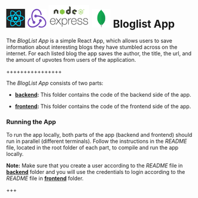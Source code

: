 <h1>
<img src="https://raw.githubusercontent.com/katerina-tziala/fullstackopen2019/master/documentation_images/react_logo.png" alt="react logo" width="50" height="50">
<img src="https://raw.githubusercontent.com/katerina-tziala/fullstackopen2019/master/documentation_images/redux_logo.png" alt="redux logo" width="50" height="50">
<img src="https://raw.githubusercontent.com/katerina-tziala/fullstackopen2019/master/documentation_images/node_express.png" alt="node express logo" width="auto" height="60">
<img src="https://raw.githubusercontent.com/katerina-tziala/fullstackopen2019/master/documentation_images/mongoDB_logo.png" alt="mongoDB logo" width="50" height="50">
Bloglist App<br/>
</h1>

The *BlogList App* is a simple React App, which allows users to save information about interesting blogs they have stumbled across on the internet. For each listed blog the app saves the author, the title, the url, and the amount of upvotes from users of the application.

++++++++++++++++

The *BlogList App* consists of two parts:

* [**backend**](https://github.com/katerina-tziala/fullstackopen2019/tree/master/part7/bloglist/backend)**:** This folder contains the code of the backend side of the app. 

* [**frontend**](https://github.com/katerina-tziala/fullstackopen2019/tree/master/part7/bloglist/frontend)**:** This folder contains the code of the frontend side of the app.



<h3>Running the App</h3>

To run the app locally, both parts of the app (backend and frontend) should run in parallel (different terminals). Follow the instructions in the *README* file, located in the root folder of each part, to compile and run the app locally.

**Note:** Make sure that you create a user according to the *README* file in [**backend**](https://github.com/katerina-tziala/fullstackopen2019/tree/master/part7/bloglist/backend) folder and you will use the credentials to login according to the *README* file in [**frontend**](https://github.com/katerina-tziala/fullstackopen2019/tree/master/part7/bloglist/frontend) folder.

+++




